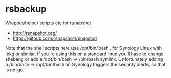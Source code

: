 # rsbackup
Wrapper/helper scripts etc for rsnapshot
* http://rsnapshot.org/
* https://github.com/rsnapshot/rsnapshot

Note that the shell scripts here use /opt/bin/bash , for Synology Linux with ipkg or similar.
If you're using this on a standard linux you'll have to change shebang or add a /opt/bin/bash -> /bin/bash symlink.
Unfortunately adding a /bin/bash -> /opt/bin/bash on Synology triggers the security alerts, so that is no-go.
